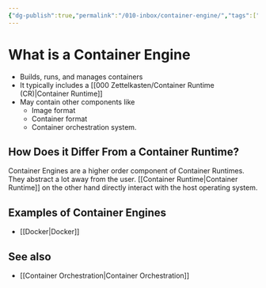 ```yaml
---
{"dg-publish":true,"permalink":"/010-inbox/container-engine/","tags":["container"],"noteIcon":""}
---
```



# What is a Container Engine

 
- Builds, runs, and manages containers
- It typically includes a [[000 Zettelkasten/Container Runtime (CR)\|Container Runtime]]
- May contain other components like
    - Image format
    - Container format
    - Container orchestration system.

## How Does it Differ From a Container Runtime?

Container Engines are a higher order component of Container Runtimes. They abstract a lot away from the user. [[Container Runtime\|Container Runtime]] on the other hand directly interact with the host operating system.

## Examples of Container Engines

- [[Docker\|Docker]]
## See also

- [[Container Orchestration\|Container Orchestration]]
